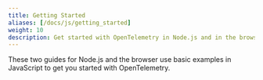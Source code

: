 ```yaml
---
title: Getting Started
aliases: [/docs/js/getting_started]
weight: 10
description: Get started with OpenTelemetry in Node.js and in the browser.
---
```


These two guides for Node.js and the browser use basic examples in JavaScript to
get you started with OpenTelemetry.
